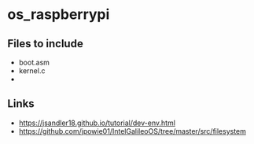 # os_raspberrypi

## Files to include
- boot.asm
- kernel.c
- 

## Links
 - https://jsandler18.github.io/tutorial/dev-env.html
 - https://github.com/jpowie01/IntelGalileoOS/tree/master/src/filesystem 
